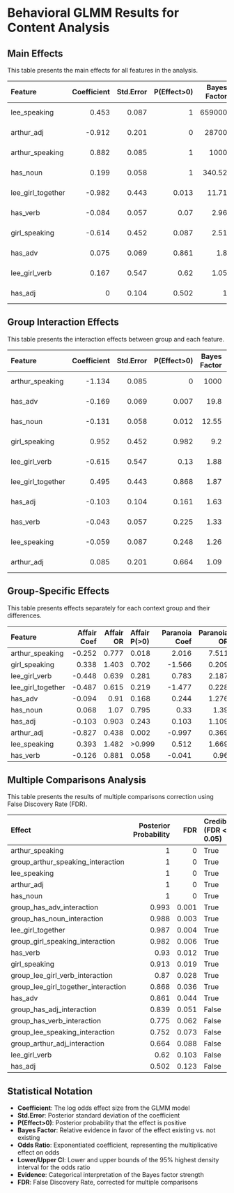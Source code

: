 # Behavioral GLMM Results for Content Analysis

## Main Effects

This table presents the main effects for all features in the analysis.

| Feature           |   Coefficient |   Std.Error |   P(Effect>0) |   Bayes Factor |   Odds Ratio |   Lower CI |   Upper CI | Evidence           |
|:------------------|--------------:|------------:|--------------:|---------------:|-------------:|-----------:|-----------:|:-------------------|
| lee_speaking      |         0.453 |       0.087 |         1     |      659000    |        1.572 |      1.325 |      1.866 | Extreme evidence   |
| arthur_adj        |        -0.912 |       0.201 |         0     |       28700    |        0.402 |      0.271 |      0.596 | Extreme evidence   |
| arthur_speaking   |         0.882 |       0.085 |         1     |        1000    |        2.416 |      2.047 |      2.851 | Extreme evidence   |
| has_noun          |         0.199 |       0.058 |         1     |         340.52 |        1.22  |      1.088 |      1.367 | Extreme evidence   |
| lee_girl_together |        -0.982 |       0.443 |         0.013 |          11.71 |        0.375 |      0.157 |      0.892 | Strong evidence    |
| has_verb          |        -0.084 |       0.057 |         0.07  |           2.96 |        0.92  |      0.823 |      1.028 | Anecdotal evidence |
| girl_speaking     |        -0.614 |       0.452 |         0.087 |           2.51 |        0.541 |      0.223 |      1.313 | Anecdotal evidence |
| has_adv           |         0.075 |       0.069 |         0.861 |           1.8  |        1.078 |      0.941 |      1.234 | Anecdotal evidence |
| lee_girl_verb     |         0.167 |       0.547 |         0.62  |           1.05 |        1.182 |      0.405 |      3.454 | Anecdotal evidence |
| has_adj           |         0     |       0.104 |         0.502 |           1    |        1     |      0.816 |      1.227 | Anecdotal evidence |

## Group Interaction Effects

This table presents the interaction effects between group and each feature.

| Feature           |   Coefficient |   Std.Error |   P(Effect>0) |   Bayes Factor |   Odds Ratio |   Lower CI |   Upper CI | Evidence           |
|:------------------|--------------:|------------:|--------------:|---------------:|-------------:|-----------:|-----------:|:-------------------|
| arthur_speaking   |        -1.134 |       0.085 |         0     |        1000    |        0.322 |      0.273 |      0.38  | Extreme evidence   |
| has_adv           |        -0.169 |       0.069 |         0.007 |          19.8  |        0.845 |      0.737 |      0.967 | Strong evidence    |
| has_noun          |        -0.131 |       0.058 |         0.012 |          12.55 |        0.877 |      0.783 |      0.983 | Strong evidence    |
| girl_speaking     |         0.952 |       0.452 |         0.982 |           9.2  |        2.591 |      1.069 |      6.283 | Moderate evidence  |
| lee_girl_verb     |        -0.615 |       0.547 |         0.13  |           1.88 |        0.541 |      0.185 |      1.58  | Anecdotal evidence |
| lee_girl_together |         0.495 |       0.443 |         0.868 |           1.87 |        1.641 |      0.689 |      3.908 | Anecdotal evidence |
| has_adj           |        -0.103 |       0.104 |         0.161 |           1.63 |        0.902 |      0.736 |      1.106 | Anecdotal evidence |
| has_verb          |        -0.043 |       0.057 |         0.225 |           1.33 |        0.958 |      0.857 |      1.071 | Anecdotal evidence |
| lee_speaking      |        -0.059 |       0.087 |         0.248 |           1.26 |        0.942 |      0.794 |      1.118 | Anecdotal evidence |
| arthur_adj        |         0.085 |       0.201 |         0.664 |           1.09 |        1.089 |      0.734 |      1.615 | Anecdotal evidence |

## Group-Specific Effects

This table presents effects separately for each context group and their differences.

| Feature           |   Affair Coef |   Affair OR | Affair P(>0)   |   Paranoia Coef |   Paranoia OR | Paranoia P(>0)   |   Diff (A-P) | P(Stronger in Affair)   |
|:------------------|--------------:|------------:|:---------------|----------------:|--------------:|:-----------------|-------------:|:------------------------|
| arthur_speaking   |        -0.252 |       0.777 | 0.018          |           2.016 |         7.511 | >0.999           |       -1.134 | <0.001                  |
| girl_speaking     |         0.338 |       1.403 | 0.702          |          -1.566 |         0.209 | 0.007            |        0.952 | 0.982                   |
| lee_girl_verb     |        -0.448 |       0.639 | 0.281          |           0.783 |         2.187 | 0.844            |       -0.615 | 0.130                   |
| lee_girl_together |        -0.487 |       0.615 | 0.219          |          -1.477 |         0.228 | 0.009            |        0.495 | 0.868                   |
| has_adv           |        -0.094 |       0.91  | 0.168          |           0.244 |         1.276 | 0.994            |       -0.169 | 0.007                   |
| has_noun          |         0.068 |       1.07  | 0.795          |           0.33  |         1.39  | >0.999           |       -0.131 | 0.012                   |
| has_adj           |        -0.103 |       0.903 | 0.243          |           0.103 |         1.109 | 0.759            |       -0.103 | 0.161                   |
| arthur_adj        |        -0.827 |       0.438 | 0.002          |          -0.997 |         0.369 | <0.001           |        0.085 | 0.664                   |
| lee_speaking      |         0.393 |       1.482 | >0.999         |           0.512 |         1.669 | >0.999           |       -0.059 | 0.248                   |
| has_verb          |        -0.126 |       0.881 | 0.058          |          -0.041 |         0.96  | 0.305            |       -0.043 | 0.225                   |

## Multiple Comparisons Analysis

This table presents the results of multiple comparisons correction using False Discovery Rate (FDR).

| Effect                              |   Posterior Probability |   FDR | Credible (FDR < 0.05)   |
|:------------------------------------|------------------------:|------:|:------------------------|
| arthur_speaking                     |                   1     | 0     | True                    |
| group_arthur_speaking_interaction   |                   1     | 0     | True                    |
| lee_speaking                        |                   1     | 0     | True                    |
| arthur_adj                          |                   1     | 0     | True                    |
| has_noun                            |                   1     | 0     | True                    |
| group_has_adv_interaction           |                   0.993 | 0.001 | True                    |
| group_has_noun_interaction          |                   0.988 | 0.003 | True                    |
| lee_girl_together                   |                   0.987 | 0.004 | True                    |
| group_girl_speaking_interaction     |                   0.982 | 0.006 | True                    |
| has_verb                            |                   0.93  | 0.012 | True                    |
| girl_speaking                       |                   0.913 | 0.019 | True                    |
| group_lee_girl_verb_interaction     |                   0.87  | 0.028 | True                    |
| group_lee_girl_together_interaction |                   0.868 | 0.036 | True                    |
| has_adv                             |                   0.861 | 0.044 | True                    |
| group_has_adj_interaction           |                   0.839 | 0.051 | False                   |
| group_has_verb_interaction          |                   0.775 | 0.062 | False                   |
| group_lee_speaking_interaction      |                   0.752 | 0.073 | False                   |
| group_arthur_adj_interaction        |                   0.664 | 0.088 | False                   |
| lee_girl_verb                       |                   0.62  | 0.103 | False                   |
| has_adj                             |                   0.502 | 0.123 | False                   |

## Statistical Notation

- **Coefficient**: The log odds effect size from the GLMM model
- **Std.Error**: Posterior standard deviation of the coefficient
- **P(Effect>0)**: Posterior probability that the effect is positive
- **Bayes Factor**: Relative evidence in favor of the effect existing vs. not existing
- **Odds Ratio**: Exponentiated coefficient, representing the multiplicative effect on odds
- **Lower/Upper CI**: Lower and upper bounds of the 95% highest density interval for the odds ratio
- **Evidence**: Categorical interpretation of the Bayes factor strength
- **FDR**: False Discovery Rate, corrected for multiple comparisons
